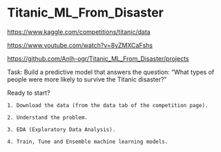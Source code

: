 # Titanic_ML_From_Disaster

https://www.kaggle.com/competitions/titanic/data

https://www.youtube.com/watch?v=8yZMXCaFshs

https://github.com/Anlh-ogr/Titanic_ML_From_Disaster/projects

Task:	Build a predictive model that answers the question: “What types of people were more likely to survive the Titanic disaster?”

Ready to start?

    1. Download the data (from the data tab of the competition page).

    2. Understand the problem.

    3. EDA (Exploratory Data Analysis).

    4. Train, Tune and Ensemble machine learning models.
